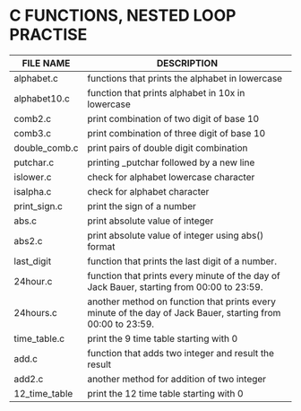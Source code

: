 # C  FUNCTIONS, NESTED LOOP PRACTISE
FILE NAME    | DESCRIPTION
-----------  | ------------
alphabet.c   | functions that prints the alphabet in lowercase 
alphabet10.c | function that prints alphabet in 10x in lowercase
comb2.c      | print combination of two digit of base 10
comb3.c      | print combination of three digit of base 10
double_comb.c| print pairs of double digit combination
putchar.c    | printing _putchar followed by a new line 
islower.c    | check for alphabet lowercase character
isalpha.c    | check for alphabet character
print_sign.c | print the sign of a number
abs.c        | print absolute value of integer
abs2.c       | print absolute value of integer using abs() format
last_digit   |  function that prints the last digit of a number.
24hour.c     | function that prints every minute of the day of Jack Bauer, starting from 00:00 to 23:59.
24hours.c    | another method on function that prints every minute of the day of Jack Bauer, starting from 00:00 to 23:59.
time_table.c | print the 9 time table starting with 0
add.c        | function that adds two integer and result the result
add2.c       | another method for addition of two integer
12_time_table| print the 12 time table starting with 0
